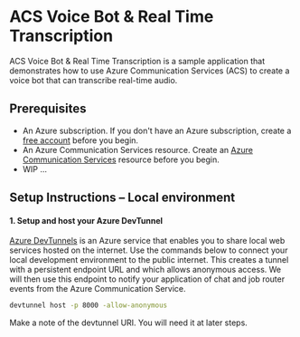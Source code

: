 # ACS Voice Bot & Real Time Transcription

ACS Voice Bot & Real Time Transcription is a sample application that demonstrates how to use Azure Communication Services (ACS) to create a voice bot that can transcribe real-time audio. 


## Prerequisites

- An Azure subscription. If you don't have an Azure subscription, create a [free account](https://azure.microsoft.com/free/) before you begin.
- An Azure Communication Services resource. Create an [Azure Communication Services](https://docs.microsoft.com/azure/communication-services/quickstarts/create-communication-resource) resource before you begin.
- WIP ...

## Setup Instructions – Local environment  

#### 1. Setup and host your Azure DevTunnel
[Azure DevTunnels](https://learn.microsoft.com/en-us/azure/developer/dev-tunnels/overview) is an Azure service that enables you to share local web services hosted on the internet. Use the commands below to connect your local development environment to the public internet. This creates a tunnel with a persistent endpoint URL and which allows anonymous access. We will then use this endpoint to notify your application of chat and job router events from the Azure Communication Service.
```bash
devtunnel host -p 8000 -allow-anonymous
```
Make a note of the devtunnel URI. You will need it at later steps.


